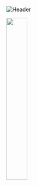 ![Header](https://user-images.githubusercontent.com/48334001/189508787-a647980c-77ec-4793-af26-78a58adb5da1.png)

[<img src="https://user-images.githubusercontent.com/48334001/189509072-2998230f-0889-401f-9c75-9152ab24153d.png" width="33%">](https://github.com/The-International-Screeps-Bot/The-International-Open-Source)

